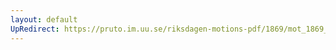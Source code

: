```yaml
---
layout: default
UpRedirect: https://pruto.im.uu.se/riksdagen-motions-pdf/1869/mot_1869__ak__18/mot_1869__ak__18-003.pdf
---
```

